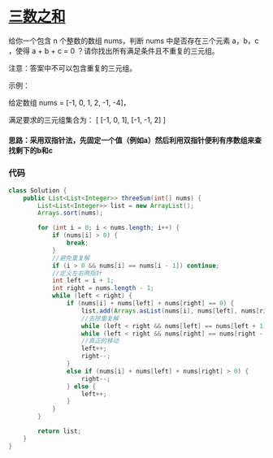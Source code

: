 # [三数之和](https://leetcode-cn.com/problems/3sum/)

给你一个包含 n 个整数的数组 nums，判断 nums 中是否存在三个元素 a，b，c ，使得 a + b + c = 0 ？请你找出所有满足条件且不重复的三元组。

注意：答案中不可以包含重复的三元组。

示例：

给定数组 nums = [-1, 0, 1, 2, -1, -4]，

满足要求的三元组集合为：
[
  [-1, 0, 1],
  [-1, -1, 2]
]



#### 思路：采用双指针法，先固定一个值（例如a）然后利用双指针便利有序数组来查找剩下的b和c



### 代码

```java
class Solution {
    public List<List<Integer>> threeSum(int[] nums) {
        List<List<Integer>> list = new ArrayList();
        Arrays.sort(nums);

        for (int i = 0; i < nums.length; i++) {
            if (nums[i] > 0) {
                break;
            }
            //避免重复解
            if (i > 0 && nums[i] == nums[i - 1]) continue;
            //定义左右两指针
            int left = i + 1;
            int right = nums.length - 1;
            while (left < right) {
                if (nums[i] + nums[left] + nums[right] == 0) {
                    list.add(Arrays.asList(nums[i], nums[left], nums[right]));
                    //去除重复解
                    while (left < right && nums[left] == nums[left + 1]) left++;
                    while (left < right && nums[right] == nums[right - 1]) right--;
                    //真正的移动
                    left++;
                    right--;
                }
                else if (nums[i] + nums[left] + nums[right] > 0) {
                    right--;
                } else {
                    left++;
                }
            }
        }

        return list;
    }
}
```


